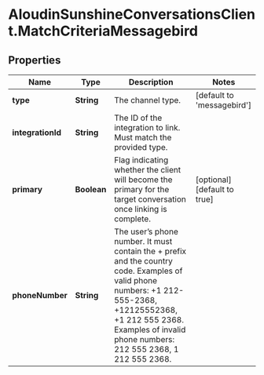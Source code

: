 # AloudinSunshineConversationsClient.MatchCriteriaMessagebird

## Properties

Name | Type | Description | Notes
------------ | ------------- | ------------- | -------------
**type** | **String** | The channel type. | [default to &#39;messagebird&#39;]
**integrationId** | **String** | The ID of the integration to link. Must match the provided type. | 
**primary** | **Boolean** | Flag indicating whether the client will become the primary for the target conversation once linking is complete. | [optional] [default to true]
**phoneNumber** | **String** | The user’s phone number. It must contain the + prefix and the country code. Examples of valid phone numbers: +1 212-555-2368, +12125552368, +1 212 555 2368. Examples of invalid phone numbers: 212 555 2368, 1 212 555 2368.  | 


